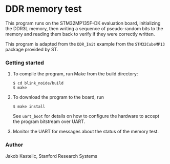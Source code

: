 # DDR memory test

This program runs on the STM32MP135F-DK evaluation board, initializing the DDR3L
memory, then writing a sequence of pseudo-random bits to the memory and reading
them back to verify if they were correctly written.

This program is adapted from the `DDR_Init` example from the `STM32CubeMP13`
package provided by ST.

### Getting started

1. To compile the program, run Make from the build directory:

       $ cd blink_noide/build
       $ make

2. To download the program to the board, run

       $ make install

   See `uart_boot` for details on how to configure the hardware to accept the
   program bitstream over UART.

3. Monitor the UART for messages about the status of the memory test.

### Author

Jakob Kastelic, Stanford Research Systems

